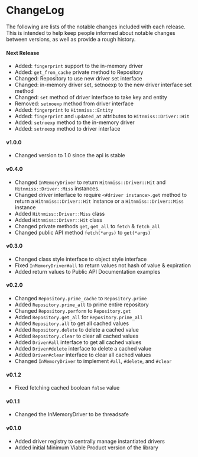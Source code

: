 # ChangeLog

The following are lists of the notable changes included with each release.
This is intended to help keep people informed about notable changes between
versions, as well as provide a rough history.

#### Next Release

* Added: `fingerprint` support to the in-memory driver
* Added: `get_from_cache` private method to Repository
* Changed: Repository to use new driver set interface
* Changed: in-memory driver set, setnoexp to the new driver interface set method
* Changed: `set` method of driver interface to take key and entity
* Removed: `setnoexp` method from driver interface
* Added: `fingerprint` to `Hitnmiss::Entity`
* Added: `fingerprint` and `updated_at` attributes to `Hitnmiss::Driver::Hit`
* Added: `setnoexp` method to the in-memory driver
* Added: `setnoexp` method to driver interface

#### v1.0.0

* Changed version to 1.0 since the api is stable

#### v0.4.0

* Changed `InMemoryDriver` to return `Hitnmiss::Driver::Hit` and
  `Hitnmiss::Driver::Miss` instances.
* Changed driver interface to require `<#driver instance>.get` method to return a
  `Hitnmiss::Driver::Hit` instance or a `Hitnmiss::Driver::Miss` instance
* Added `Hitnmiss::Driver::Miss` class
* Added `Hitnmiss::Driver::Hit` class
* Changed private methods `get`, `get_all` to `fetch` & `fetch_all`
* Changed public API method `fetch(*args)` to `get(*args)`

#### v0.3.0

* Changed class style interface to object style interface
* Fixed `InMemoryDriver#all` to return values not hash of value & expiration
* Added return values to Public API Documentation examples

#### v0.2.0

* Changed `Repository.prime_cache` to `Repository.prime`
* Added `Repository.prime_all` to prime entire repository
* Changed `Repository.perform` to `Repository.get`
* Added `Repository.get_all` for `Repository.prime_all`
* Added `Repository.all` to get all cached values
* Added `Repository.delete` to delete a cached value
* Added `Repository.clear` to clear all cached values
* Added `Driver#all` interface to get all cached values
* Added `Driver#delete` interface to delete a cached value
* Added `Driver#clear` interface to clear all cached values
* Changed `InMemoryDriver` to implement `#all`, `#delete`, and `#clear`

#### v0.1.2

* Fixed fetching cached boolean `false` value

#### v0.1.1

* Changed the InMemoryDriver to be threadsafe

#### v0.1.0

* Added driver registry to centrally manage instantiated drivers
* Added initial Minimum Viable Product version of the library
